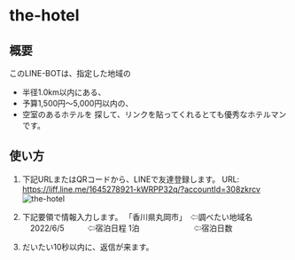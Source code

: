 # the-hotel
## 概要
このLINE-BOTは、指定した地域の
- 半径1.0km以内にある、
- 予算1,500円〜5,000円以内の、
- 空室のあるホテルを
 探して、リンクを貼ってくれるとても優秀なホテルマンです。

## 使い方
1. 下記URLまたはQRコードから、LINEで友達登録します。
URL: https://liff.line.me/1645278921-kWRPP32q/?accountId=308zkrcv
![the-hotel](https://user-images.githubusercontent.com/45725946/171989465-8a3cbaa6-5dc4-4791-94d8-5388d4ba9754.png)

2. 下記要領で情報入力します。
 「香川県丸岡市」　⇦調べたい地域名
 　2022/6/5　　　⇦宿泊日程
  1泊　　　　　　　⇦宿泊日数

3. だいたい10秒以内に、返信が来ます。
